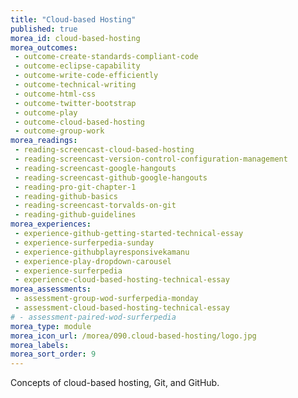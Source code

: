 ```yaml
---
title: "Cloud-based Hosting"
published: true
morea_id: cloud-based-hosting
morea_outcomes:
 - outcome-create-standards-compliant-code
 - outcome-eclipse-capability
 - outcome-write-code-efficiently
 - outcome-technical-writing
 - outcome-html-css
 - outcome-twitter-bootstrap
 - outcome-play
 - outcome-cloud-based-hosting
 - outcome-group-work
morea_readings:
 - reading-screencast-cloud-based-hosting
 - reading-screencast-version-control-configuration-management
 - reading-screencast-google-hangouts
 - reading-screencast-github-google-hangouts
 - reading-pro-git-chapter-1
 - reading-github-basics
 - reading-screencast-torvalds-on-git
 - reading-github-guidelines
morea_experiences:
 - experience-github-getting-started-technical-essay
 - experience-surferpedia-sunday
 - experience-githubplayresponsivekamanu
 - experience-play-dropdown-carousel
 - experience-surferpedia
 - experience-cloud-based-hosting-technical-essay
morea_assessments:
 - assessment-group-wod-surferpedia-monday
 - assessment-cloud-based-hosting-technical-essay
# - assessment-paired-wod-surferpedia
morea_type: module
morea_icon_url: /morea/090.cloud-based-hosting/logo.jpg
morea_labels:
morea_sort_order: 9
---
```


Concepts of cloud-based hosting, Git, and GitHub.



